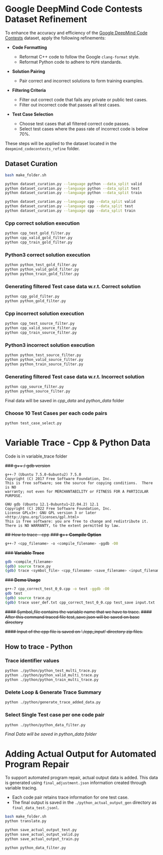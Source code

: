 # Google DeepMind Code Contests Dataset Refinement

To enhance the accuracy and efficiency of the [Google DeepMind Code Contests](https://github.com/google-deepmind/code_contests) dataset, apply the following refinements:

- **Code Formatting**  
  - Reformat C++ code to follow the Google `clang-format` style.
  - Reformat Python code to adhere to `PEP8` standards.

- **Solution Pairing**  
  - Pair correct and incorrect solutions to form training examples.

- **Filtering Criteria**  
  - Filter out correct code that fails any private or public test cases.
  - Filter out incorrect code that passes all test cases.

- **Test Case Selection**  
  - Choose test cases that all filtered correct code passes.
  - Select test cases where the pass rate of incorrect code is below 70%.

These steps will be applied to the dataset located in the `deepmind_codecontests_refine` folder.


## Dataset Curation
```bash
bash make_folder.sh

python dataset_curation.py --language python --data_split valid
python dataset_curation.py --language python --data_split test
python dataset_curation.py --language python --data_split train

python dataset_curation.py --language cpp --data_split valid
python dataset_curation.py --language cpp --data_split test
python dataset_curation.py --language cpp --data_split train
```
### Cpp correct solution execution
```bash
python cpp_test_gold_filter.py
python cpp_valid_gold_filter.py
python cpp_train_gold_filter.py
```
### Python3 correct solution execution
```bash
python python_test_gold_filter.py
python python_valid_gold_filter.py
python python_train_gold_filter.py
```
### Generating filtered Test case data w.r.t. Correct solution
```bash
python cpp_gold_filter.py
python python_gold_filter.py
```

### Cpp incorrect solution execution
```bash
python cpp_test_source_filter.py
python cpp_valid_source_filter.py
python cpp_train_source_filter.py
```
### Python3 incorrect solution execution
```bash
python python_test_source_filter.py
python python_valid_source_filter.py
python python_train_source_filter.py
```
### Generating filtered Test case data w.r.t. Incorrect solution
```bash
python cpp_source_filter.py
python python_source_filter.py
```

Final data will be saved in *cpp_data* and *python_data* folder
### Choose 10 Test Cases per each code pairs
```bash
python test_case_select.py
```

# Variable Trace - Cpp & Python Data
Code is in variable_trace folder

~~### g++ / gdb version~~
```
g++-7 (Ubuntu 7.5.0-6ubuntu2) 7.5.0
Copyright (C) 2017 Free Software Foundation, Inc.
This is free software; see the source for copying conditions.  There is NO
warranty; not even for MERCHANTABILITY or FITNESS FOR A PARTICULAR PURPOSE.
```
```
GNU gdb (Ubuntu 12.1-0ubuntu1~22.04.2) 12.1
Copyright (C) 2022 Free Software Foundation, Inc.
License GPLv3+: GNU GPL version 3 or later <http://gnu.org/licenses/gpl.html>
This is free software: you are free to change and redistribute it.
There is NO WARRANTY, to the extent permitted by law.
```

~~## How to trace - cpp~~
~~### **g++ Compile Option**~~
```bash
g++-7 <cpp_filename> -o <compile_filename> -ggdb -O0
```

~~### **Variable Trace**~~
```bash
gdb <compile_filename>
(gdb) source trace.py
(gdb) trace <symbol_file> <cpp_filename> <save_filename> <input_filename>
```

~~### **Demo Usage**~~
```bash
g++-7 cpp_correct_test_0_0.cpp -o test -ggdb -O0
gdb test
(gdb) source trace.py
(gdb) trace user_def.txt cpp_correct_test_0_0.cpp test_save input.txt
```
~~#### Symbol_file contains the variable name that we have to trace.~~
~~#### After this command traced file test_save.json will be saved on base directory~~

~~#### Input of the cpp file is saved on './cpp_input' directory zip files.~~

## How to trace - Python
### Trace identifier values
```bash
python ./python/python_test_multi_trace.py
python ./python/python_valid_multi_trace.py
python ./python/python_train_multi_trace.py
```
### Delete Loop & Generate Trace Summary
```bash
python ./python/generate_trace_added_data.py
```
### Select Single Test case per one code pair
```bash
python ./python/python_data_filter.py
```

*Final Data will be saved in python_data folder*

# Adding Actual Output for Automated Program Repair

To support automated program repair, actual output data is added. This data is generated using `final_adjustment.json` information created through variable tracing.

- Each code pair retains trace information for one test case.
- The final output is saved in the `./python_actual_output_gen` directory as `final_data_test.jsonl`.

```bash
bash make_folder.sh
python translate.py

python save_actual_output_test.py
python save_actual_output_valid.py
python save_actual_output_train.py

python python_data_filter.py
```
